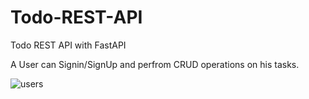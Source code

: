 # Todo-REST-API
Todo REST API with FastAPI

A User can Signin/SignUp and perfrom CRUD operations on his tasks.


![users](https://user-images.githubusercontent.com/74473488/221177237-38ab8c62-201a-48b1-8d30-e8562fddcb8a.PNG)
